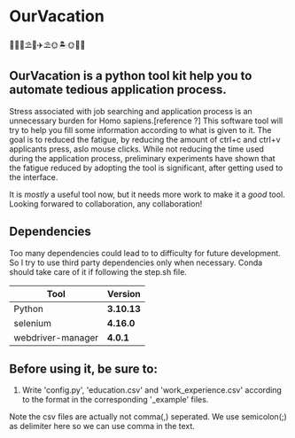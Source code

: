 # OurVacation

🌴🍹🍉⛱️🥥✈️⛱️🌞🏝️🌞🤩🥳
## OurVacation is a python tool kit help you to automate tedious application process.

Stress associated with job searching and application process is an unnecessary burden for Homo sapiens.[reference ?] This software tool will try to help you fill some information according to what is given to it. The goal is to reduced the fatigue, by reducing the amount of ctrl+c and ctrl+v applicants press, aslo mouse clicks. While not reducing the time used during the application process, preliminary experiments have shown that the fatigue reduced by adopting the tool is significant, after getting used to the interface. 

It is *mostly* a useful tool now, but it needs more work to make it a *good* tool. Looking forwared to collaboration, any collaboration!

## Dependencies

Too many dependencies could lead to to difficulty for future development. So I try to use third party dependencies only when necessary. Conda should take care of it if following the step.sh file.

| Tool    | Version     |
| ------- | ----------- |
|Python   | **3.10.13**   |
|selenium    | **4.16.0**   |
|webdriver-manager| **4.0.1**|

## Before using it, be sure to:
1. Write 'config.py', 'education.csv' and 'work_experience.csv' according to the format in the corresponding '_example' files.

Note the csv files are actually not comma(,) seperated. We use semicolon(;) as delimiter here so we can use comma in the text.
